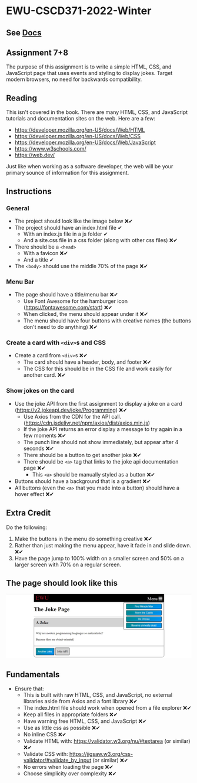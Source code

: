 ﻿# EWU-CSCD371-2022-Winter

## See [Docs](Docs)

## Assignment 7+8

The purpose of this assignment is to write a simple HTML, CSS, and JavaScript page that uses events and styling to display jokes. Target modern browsers, no need for backwards compatibility.

## Reading

This isn't covered in the book. There are many HTML, CSS, and JavaScript tutorials and documentation sites on the web. Here are a few:

-   https://developer.mozilla.org/en-US/docs/Web/HTML
-   https://developer.mozilla.org/en-US/docs/Web/CSS
-   https://developer.mozilla.org/en-US/docs/Web/JavaScript
-   https://www.w3schools.com/
-   https://web.dev/

Just like when working as a software developer, the web will be your primary sounce of information for this assignment.

## Instructions

### General

-   The project should look like the image below ❌✔
-   The project should have an index.html file ✔
    -   With an index.js file in a js folder ✔
    -   And a site.css file in a css folder (along with other css files) ❌✔
-   There should be a `<head>`
    -   With a favicon ❌✔
    -   And a title ✔
-   The `<body>` should use the middle 70% of the page ❌✔

### Menu Bar

-   The page should have a title/menu bar ❌✔
    -   Use Font Awesome for the hamburger icon (https://fontawesome.com/start) ❌✔
    -   When clicked, the menu should appear under it ❌✔
    -   The menu should have four buttons with creative names (the buttons don't need to do anything) ❌✔

### Create a card with `<div>`s and CSS

-   Create a card from `<div>`s ❌✔
    -   The card should have a header, body, and footer ❌✔
    -   The CSS for this should be in the CSS file and work easily for another card. ❌✔

### Show jokes on the card

-   Use the joke API from the first assignment to display a joke on a card (https://v2.jokeapi.dev/joke/Programming) ❌✔
    -   Use Axios from the CDN for the API call. (https://cdn.jsdelivr.net/npm/axios/dist/axios.min.js)
    -   If the joke API returns an error display a message to try again in a few moments ❌✔
    -   The punch line should not show immediately, but appear after 4 seconds ❌✔
    -   There should be a button to get another joke ❌✔
    -   There should be `<a>` tag that links to the joke api documentation page ❌✔
        -   This `<a>` should be manually styled as a button ❌✔
-   Buttons should have a background that is a gradient ❌✔
-   All buttons (even the `<a>` that you made into a button) should have a hover effect ❌✔

## Extra Credit

Do the following:

1. Make the buttons in the menu do something creative ❌✔
2. Rather than just making the menu appear, have it fade in and slide down. ❌✔
3. Have the page jump to 100% width on a smaller screen and 50% on a larger screen with 70% on a regular screen.

## The page should look like this

![Page to Replicate](WebExample.jpg)

## Fundamentals

-   Ensure that:
    -   This is built with raw HTML, CSS, and JavaScript, no external libraries aside from Axios and a font library ❌✔
    -   The index.html file should work when opened from a file explorer ❌✔
    -   Keep all files in appropriate folders ❌✔
    -   Have warning free HTML, CSS, and JavaScript ❌✔
    -   Use as little css as possible ❌✔
    -   No inline CSS ❌✔
    -   Validate HTML with: https://validator.w3.org/nu/#textarea (or similar) ❌✔
    -   Validate CSS with: https://jigsaw.w3.org/css-validator/#validate_by_input (or similar) ❌✔
    -   No errors when loading the page ❌✔
    -   Choose simplicity over complexity ❌✔
